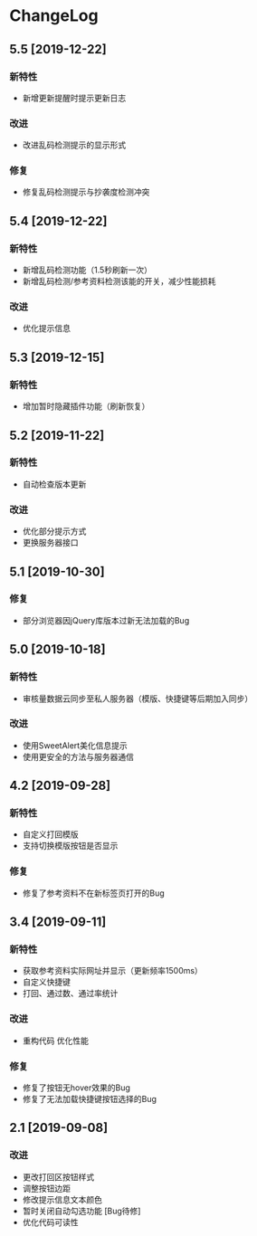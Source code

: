 # ChangeLog

## 5.5 [2019-12-22]
### 新特性
 - 新增更新提醒时提示更新日志
### 改进
 - 改进乱码检测提示的显示形式
### 修复
 - 修复乱码检测提示与抄袭度检测冲突

## 5.4 [2019-12-22]
### 新特性
 - 新增乱码检测功能（1.5秒刷新一次）
 - 新增乱码检测/参考资料检测该能的开关，减少性能损耗
### 改进
 - 优化提示信息

## 5.3 [2019-12-15]
### 新特性
 - 增加暂时隐藏插件功能（刷新恢复）

## 5.2 [2019-11-22]
### 新特性
 - 自动检查版本更新
### 改进
 - 优化部分提示方式
 - 更换服务器接口

## 5.1 [2019-10-30]
### 修复
 - 部分浏览器因jQuery库版本过新无法加载的Bug

## 5.0 [2019-10-18]
### 新特性
 - 审核量数据云同步至私人服务器（模版、快捷键等后期加入同步）
### 改进
 - 使用SweetAlert美化信息提示
 - 使用更安全的方法与服务器通信


## 4.2 [2019-09-28]
### 新特性
 - 自定义打回模版
 - 支持切换模版按钮是否显示
### 修复
 - 修复了参考资料不在新标签页打开的Bug

## 3.4 [2019-09-11]
### 新特性
 - 获取参考资料实际网址并显示（更新频率1500ms）
 - 自定义快捷键
 - 打回、通过数、通过率统计
### 改进
 - 重构代码 优化性能
### 修复
 - 修复了按钮无hover效果的Bug
 - 修复了无法加载快捷键按钮选择的Bug

## 2.1 [2019-09-08]
### 改进
 - 更改打回区按钮样式
 - 调整按钮边距
 - 修改提示信息文本颜色
 - 暂时关闭自动勾选功能 [Bug待修]
 - 优化代码可读性